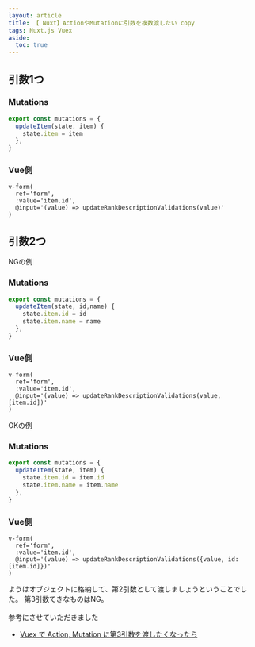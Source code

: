 ```yaml
---
layout: article
title: 【 Nuxt】ActionやMutationに引数を複数渡したい copy
tags: Nuxt.js Vuex
aside:
  toc: true
---
```



## 引数1つ

### Mutations
```js
export const mutations = {
  updateItem(state, item) {
    state.item = item
  },
}
```

### Vue側
```pug
v-form(
  ref='form',
  :value='item.id',
  @input='(value) => updateRankDescriptionValidations(value)'
)
```




## 引数2つ

NGの例

### Mutations
```js
export const mutations = {
  updateItem(state, id,name) {
    state.item.id = id
    state.item.name = name
  },
}
```

### Vue側
```pug
v-form(
  ref='form',
  :value='item.id',
  @input='(value) => updateRankDescriptionValidations(value, [item.id])'
)
```

OKの例


### Mutations
```js
export const mutations = {
  updateItem(state, item) {
    state.item.id = item.id
    state.item.name = item.name
  },
}
```

### Vue側
```pug
v-form(
  ref='form',
  :value='item.id',
  @input='(value) => updateRankDescriptionValidations({value, id:[item.id]})'
)
```

ようはオブジェクトに格納して、第2引数として渡しましょうということでした。
第3引数てきなものはNG。
<br/>
<br/>
参考にさせていただきました
- [Vuex で Action, Mutation に第3引数を渡したくなったら](https://mseeeen.msen.jp/deal-with-multiple-arguments-with-action-or-mutation-in-vuex/)

